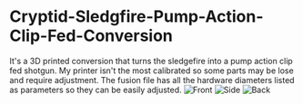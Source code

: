 # Cryptid-Sledgfire-Pump-Action-Clip-Fed-Conversion
It's a 3D printed conversion that turns the sledgefire into a pump action clip fed shotgun.
My printer isn't the most calibrated so some parts may be lose and require adjustment. 
The fusion file has all the hardware diameters listed as parameters so they can be easily adjusted. 
![Front](https://user-images.githubusercontent.com/118922600/210118160-e0076178-b878-4f9c-b0df-d125cba3d573.JPG)
![Side](https://user-images.githubusercontent.com/118922600/210118166-41d037ef-9421-4e50-8d0a-ae495fb93471.JPG)
![Back](https://user-images.githubusercontent.com/118922600/210118167-f210d304-7a0d-40ca-befb-25a6521cdeff.JPG)
